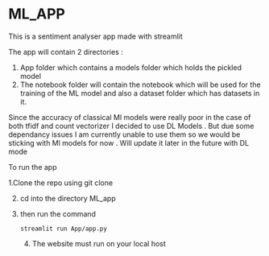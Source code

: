 # ML_APP

This is a sentiment analyser app made with streamlit

The app will contain 2 directories :

1. App folder which contains a models folder which holds the pickled model
2. The notebook folder will contain  the notebook which will be used for the training of the ML model and also a dataset folder which has datasets in it.

Since the accuracy of classical Ml models were really poor in the case of both tfidf and count vectorizer I decided to use DL Models . But due some dependancy issues I am currently unable to use them so we would be sticking with Ml models for now . Will update it later in the future with DL mode

To run the app

   1.Clone the repo using git clone

2. cd into the directory ML_app
3. then run the command

   ```
   streamlit run App/app.py
   ```
   4. The website must run on your local host
